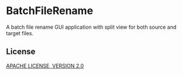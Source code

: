 # BatchFileRename

A batch file rename GUI application with split view for both source and target files.

## License

[APACHE LICENSE, VERSION 2.0](LICENSE)
